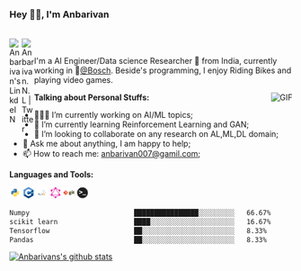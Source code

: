 ### Hey 👋🏽, I'm Anbarivan
<br/>
<a href="https://www.linkedin.com/in/anbarivan/">
  <img align="left" alt="Anbarivan's LinkdeIN" width="22px" src="https://cdn.jsdelivr.net/npm/simple-icons@v3/icons/linkedin.svg" />
</a>

<a href="https://medium.com/@anbarivan007">
  <img align="left" alt="Anbarivan.N.L | Twitter" width="22px" src="https://miro.medium.com/max/244/1*emiGsBgJu2KHWyjluhKXQw.png" />
</a>
<br /> 


I'm a AI Engineer/Data science Researcher 🚀 from India, currently working in 💼[@Bosch](https://www.bosch.com/). Beside's programming, I enjoy Riding Bikes and playing video games.

<img align="right" alt="GIF" src="https://media.giphy.com/media/836HiJc7pgzy8iNXCn/giphy.gif" />
  
**Talking about Personal Stuffs:**

- 👨🏽‍💻 I’m currently working on AI/ML topics;
- 🌱 I’m currently learning Reinforcement Learning and GAN;
- 👯 I’m looking to collaborate on any research on AL,ML,DL domain;
- 💬 Ask me about anything, I am happy to help;
- 📫 How to reach me: anbarivan007@gamil.com;

**Languages and Tools:**  

<code><img height="20" src="https://raw.githubusercontent.com/github/explore/80688e429a7d4ef2fca1e82350fe8e3517d3494d/topics/python/python.png"></code>
<code><img height="20" src="https://raw.githubusercontent.com/github/explore/80688e429a7d4ef2fca1e82350fe8e3517d3494d/topics/cpp/cpp.png"></code>
<code><img height="20" src="https://raw.githubusercontent.com/github/explore/80688e429a7d4ef2fca1e82350fe8e3517d3494d/topics/mysql/mysql.png"></code>
<code><img height="20" src="https://raw.githubusercontent.com/github/explore/5c058a388828bb5fde0bcafd4bc867b5bb3f26f3/topics/graphql/graphql.png"></code>
<code><img height="20" src="https://raw.githubusercontent.com/github/explore/80688e429a7d4ef2fca1e82350fe8e3517d3494d/topics/git/git.png"></code>
<code><img height="20" src="https://raw.githubusercontent.com/github/explore/80688e429a7d4ef2fca1e82350fe8e3517d3494d/topics/terminal/terminal.png"></code>

```text
Numpy                          ████████████████░░░░░░░░░   66.67% 
scikit learn                   ████░░░░░░░░░░░░░░░░░░░░░   16.67% 
Tensorflow                     ██░░░░░░░░░░░░░░░░░░░░░░░   8.33% 
Pandas                         ██░░░░░░░░░░░░░░░░░░░░░░░   8.33%
```


[![Anbarivans's github stats](https://github-readme-stats.vercel.app/api?username=AnbuLenin)](https://github.com/AnbuLenin/github-readme-stats)



